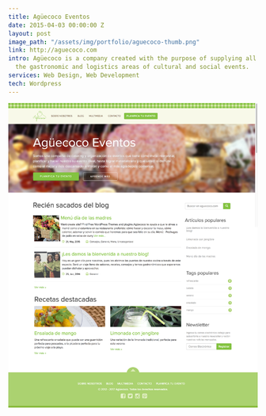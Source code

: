 ```yaml
---
title: Agüecoco Eventos
date: 2015-04-03 00:00:00 Z
layout: post
image_path: "/assets/img/portfolio/aguecoco-thumb.png"
link: http://aguecoco.com
intro: Agüecoco is a company created with the purpose of supplying all the needs of
  the gastronomic and logistics areas of cultural and social events.
services: Web Design, Web Development
tech: Wordpress
---
```


![alt text](/assets/img/portfolio/aguecoco-full.png "Agüecoco Eventos")
